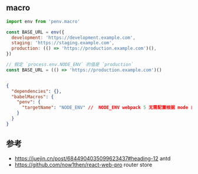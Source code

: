 
##  macro
```js
import env from 'penv.macro'

const BASE_URL = env({
  development: 'https://development.example.com',
  staging: 'https://staging.example.com',
  production: (() => 'https://production.example.com')(),
})

// 假定 `process.env.NODE_ENV` 的值是 `production`
const BASE_URL = (() => 'https://production.example.com')()
```
```json

{
  "dependencies": {},
  "babelMacros": {
    "penv": {
      "targetName": "NODE_ENV" //  NODE_ENV webpack 5 无需配置根据 mode 自动赋值
    }
  }
}
```
## 参考
- https://juejin.cn/post/6844904035099623437#heading-12 antd
- https://github.com/now1then/react-web-pro router store
